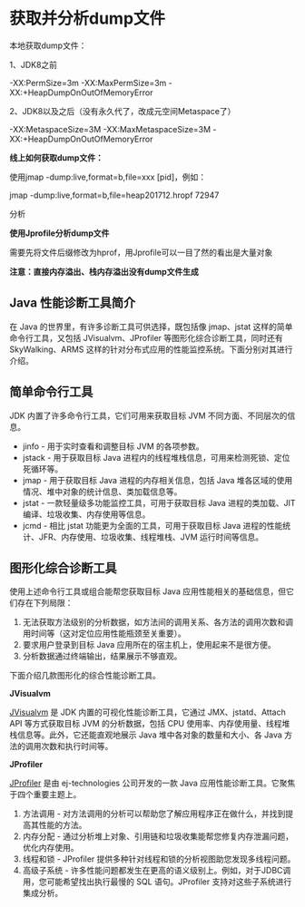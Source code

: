 # 获取并分析dump文件



本地获取dump文件：

1、JDK8之前

-XX:PermSize=3m  -XX:MaxPermSize=3m   -XX:+HeapDumpOnOutOfMemoryError

2、JDK8以及之后（没有永久代了，改成元空间Metaspace了）

-XX:MetaspaceSize=3M -XX:MaxMetaspaceSize=3M   -XX:+HeapDumpOnOutOfMemoryError



**线上如何获取dump文件：**

使用jmap -dump:live,format=b,file=xxx [pid]，例如：

jmap -dump:live,format=b,file=heap201712.hropf  72947





分析

**使用Jprofile分析dump文件**

需要先将文件后缀修改为hprof，用Jprofile可以一目了然的看出是大量对象

**注意：直接内存溢出、栈内存溢出没有dump文件生成**



## Java 性能诊断工具简介

在 Java 的世界里，有许多诊断工具可供选择，既包括像 jmap、jstat 这样的简单命令行工具，又包括 JVisualvm、JProfiler 等图形化综合诊断工具，同时还有 SkyWalking、ARMS 这样的针对分布式应用的性能监控系统。下面分别对其进行介绍。

## 简单命令行工具

JDK 内置了许多命令行工具，它们可用来获取目标 JVM 不同方面、不同层次的信息。

- jinfo - 用于实时查看和调整目标 JVM 的各项参数。
- jstack - 用于获取目标 Java 进程内的线程堆栈信息，可用来检测死锁、定位死循环等。
- jmap - 用于获取目标 Java 进程的内存相关信息，包括 Java 堆各区域的使用情况、堆中对象的统计信息、类加载信息等。
- jstat - 一款轻量级多功能监控工具，可用于获取目标 Java 进程的类加载、JIT 编译、垃圾收集、内存使用等信息。
- jcmd - 相比 jstat 功能更为全面的工具，可用于获取目标 Java 进程的性能统计、JFR、内存使用、垃圾收集、线程堆栈、JVM 运行时间等信息。

## 图形化综合诊断工具

使用上述命令行工具或组合能帮您获取目标 Java 应用性能相关的基础信息，但它们存在下列局限：

1. 无法获取方法级别的分析数据，如方法间的调用关系、各方法的调用次数和调用时间等（这对定位应用性能瓶颈至关重要）。
2. 要求用户登录到目标 Java 应用所在的宿主机上，使用起来不是很方便。
3. 分析数据通过终端输出，结果展示不够直观。

下面介绍几款图形化的综合性能诊断工具。

**JVisualvm**

[JVisualvm](https://link.zhihu.com/?target=https%3A//docs.oracle.com/javase/8/docs/technotes/tools/unix/jvisualvm.html) 是 JDK 内置的可视化性能诊断工具，它通过 JMX、jstatd、Attach API 等方式获取目标 JVM 的分析数据，包括 CPU 使用率、内存使用量、线程堆栈信息等。此外，它还能直观地展示 Java 堆中各对象的数量和大小、各 Java 方法的调用次数和执行时间等。

**JProfiler**

[JProfiler](https://link.zhihu.com/?target=https%3A//www.ej-technologies.com/products/jprofiler/overview.html) 是由 ej-technologies 公司开发的一款 Java 应用性能诊断工具。它聚焦于四个重要主题上。

1. 方法调用 - 对方法调用的分析可以帮助您了解应用程序正在做什么，并找到提高其性能的方法。
2. 内存分配 - 通过分析堆上对象、引用链和垃圾收集能帮您修复内存泄漏问题，优化内存使用。
3. 线程和锁 - JProfiler 提供多种针对线程和锁的分析视图助您发现多线程问题。
4. 高级子系统 - 许多性能问题都发生在更高的语义级别上。例如，对于JDBC调用，您可能希望找出执行最慢的 SQL 语句。JProfiler 支持对这些子系统进行集成分析。